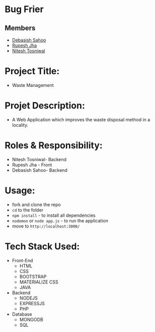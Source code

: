# Bug Frier
## Members
* [Debasish Sahoo](https://github.com/debck)
* [Rupesh Jha](https://github.com/Rupeshiya)
* [Nitesh Tosniwal](https://github.com/sudonitesh)

# Project Title:
* Waste Management

# Projet Description:
* A Web Application which improves the waste disposal method in a locality.

# Roles & Responsibility:
* Nitesh Tosniwal- Backend
* Rupesh Jha - Front
* Debasish Sahoo- Backend

# Usage:
* fork and clone the repo
* `cd` to the folder
* `npm install` - to install all dependencies
* `nodemon` or `node app.js` - to run the application
*  move to `http://localhost:3000/`
# Tech Stack Used:
* Front-End
  * HTML
  * CSS
  * BOOTSTRAP
  * MATERIALIZE CSS
  * JAVA
* Backend
  * NODEJS
  * EXPRESSJS
  * PHP
* Database
  * MONGODB
  * SQL
